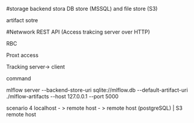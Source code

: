 
#storage
backend stora 
DB store (MSSQL) and file store (S3)

artifact sotre



#Netwwork
REST API (Access trakcing server over HTTP)

RBC

Proxt access


Tracking server-> client


command

mlflow server --backend-store-uri sqlite://mlflow.db --default-artifact-uri ./mlflow-artifacts --host 127.0.0.1 --port 5000


scenario 4 
localhost - > remote host - > remote host (postgreSQL) 
|
S3 remote host